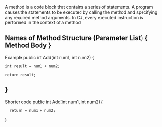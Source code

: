 A method is a code block that contains a series of statements. A program causes the statements to be executed by calling the method and specifying any required method arguments. In C#, every executed instruction is performed in the context of a method.

Names of Method Structure
<Access Specifier><Return Type><Method Name>(Parameter List)
{
    Method Body
}
-----------------------------------------------------
Example
public int Add(int num1, int num2) {

    int result = num1 + num2;

    return result;

}
----------------------------------------------
Shorter code
public int Add(int num1, int num2) {

      return = num1 + num2;
      
}